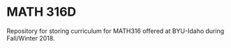 # MATH 316D

Repository for storing curriculum for MATH316 offered at BYU-Idaho
during Fall/Winter 2018.